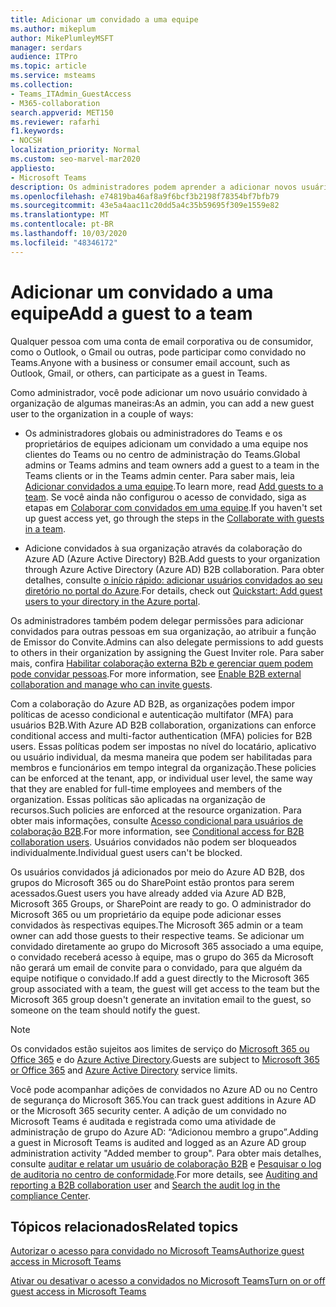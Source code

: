 ```yaml
---
title: Adicionar um convidado a uma equipe
ms.author: mikeplum
author: MikePlumleyMSFT
manager: serdars
audience: ITPro
ms.topic: article
ms.service: msteams
ms.collection:
- Teams_ITAdmin_GuestAccess
- M365-collaboration
search.appverid: MET150
ms.reviewer: rafarhi
f1.keywords:
- NOCSH
localization_priority: Normal
ms.custom: seo-marvel-mar2020
appliesto:
- Microsoft Teams
description: Os administradores podem aprender a adicionar novos usuários convidados a uma organização nos clientes para área de trabalho e Web do Microsoft Teams e no portal de colaboração B2B do Azure Active Directory.
ms.openlocfilehash: e74819ba46af8a9f6bcf3b2198f78354bf7bfb79
ms.sourcegitcommit: 43e5a4aac11c20dd5a4c35b59695f309e1559e82
ms.translationtype: MT
ms.contentlocale: pt-BR
ms.lasthandoff: 10/03/2020
ms.locfileid: "48346172"
---
```

# <a name="add-a-guest-to-a-team"></a><span data-ttu-id="28ca9-103">Adicionar um convidado a uma equipe</span><span class="sxs-lookup"><span data-stu-id="28ca9-103">Add a guest to a team</span></span>

<span data-ttu-id="28ca9-104">Qualquer pessoa com uma conta de email corporativa ou de consumidor, como o Outlook, o Gmail ou outras, pode participar como convidado no Teams.</span><span class="sxs-lookup"><span data-stu-id="28ca9-104">Anyone with a business or consumer email account, such as Outlook, Gmail, or others, can participate as a guest in Teams.</span></span>

<span data-ttu-id="28ca9-105">Como administrador, você pode adicionar um novo usuário convidado à organização de algumas maneiras:</span><span class="sxs-lookup"><span data-stu-id="28ca9-105">As an admin, you can add a new guest user to the organization in a couple of ways:</span></span>

- <span data-ttu-id="28ca9-106">Os administradores globais ou administradores do Teams e os proprietários de equipes adicionam um convidado a uma equipe nos clientes do Teams ou no centro de administração do Teams.</span><span class="sxs-lookup"><span data-stu-id="28ca9-106">Global admins or Teams admins and team owners add a guest to a team in the Teams clients or in the Teams admin center.</span></span> <span data-ttu-id="28ca9-107">Para saber mais, leia [Adicionar convidados a uma equipe](https://support.office.com/article/add-guests-to-a-team-fccb4fa6-f864-4508-bdde-256e7384a14f).</span><span class="sxs-lookup"><span data-stu-id="28ca9-107">To learn more, read [Add guests to a team](https://support.office.com/article/add-guests-to-a-team-fccb4fa6-f864-4508-bdde-256e7384a14f).</span></span> <span data-ttu-id="28ca9-108">Se você ainda não configurou o acesso de convidado, siga as etapas em [Colaborar com convidados em uma equipe](https://docs.microsoft.com/microsoft-365/solutions/collaborate-as-team).</span><span class="sxs-lookup"><span data-stu-id="28ca9-108">If you haven't set up guest access yet, go through the steps in the [Collaborate with guests in a team](https://docs.microsoft.com/microsoft-365/solutions/collaborate-as-team).</span></span>

- <span data-ttu-id="28ca9-109">Adicione convidados à sua organização através da colaboração do Azure AD (Azure Active Directory) B2B.</span><span class="sxs-lookup"><span data-stu-id="28ca9-109">Add guests to your organization through Azure Active Directory (Azure AD) B2B collaboration.</span></span> <span data-ttu-id="28ca9-110">Para obter detalhes, consulte [o início rápido: adicionar usuários convidados ao seu diretório no portal do Azure](https://docs.microsoft.com/azure/active-directory/external-identities/b2b-quickstart-add-guest-users-portal).</span><span class="sxs-lookup"><span data-stu-id="28ca9-110">For details, check out [Quickstart: Add guest users to your directory in the Azure portal](https://docs.microsoft.com/azure/active-directory/external-identities/b2b-quickstart-add-guest-users-portal).</span></span>

<span data-ttu-id="28ca9-111">Os administradores também podem delegar permissões para adicionar convidados para outras pessoas em sua organização, ao atribuir a função de Emissor do Convite.</span><span class="sxs-lookup"><span data-stu-id="28ca9-111">Admins can also delegate permissions to add guests to others in their organization by assigning the Guest Inviter role.</span></span> <span data-ttu-id="28ca9-112">Para saber mais, confira [Habilitar colaboração externa B2b e gerenciar quem podem pode convidar pessoas](https://docs.microsoft.com/azure/active-directory/external-identities/delegate-invitations).</span><span class="sxs-lookup"><span data-stu-id="28ca9-112">For more information, see [Enable B2B external collaboration and manage who can invite guests](https://docs.microsoft.com/azure/active-directory/external-identities/delegate-invitations).</span></span>

<span data-ttu-id="28ca9-113">Com a colaboração do Azure AD B2B, as organizações podem impor políticas de acesso condicional e autenticação multifator (MFA) para usuários B2B.</span><span class="sxs-lookup"><span data-stu-id="28ca9-113">With Azure AD B2B collaboration, organizations can enforce conditional access and multi-factor authentication (MFA) policies for B2B users.</span></span> <span data-ttu-id="28ca9-114">Essas políticas podem ser impostas no nível do locatário, aplicativo ou usuário individual, da mesma maneira que podem ser habilitadas para membros e funcionários em tempo integral da organização.</span><span class="sxs-lookup"><span data-stu-id="28ca9-114">These policies can be enforced at the tenant, app, or individual user level, the same way that they are enabled for full-time employees and members of the organization.</span></span> <span data-ttu-id="28ca9-115">Essas políticas são aplicadas na organização de recursos.</span><span class="sxs-lookup"><span data-stu-id="28ca9-115">Such policies are enforced at the resource organization.</span></span> <span data-ttu-id="28ca9-116">Para obter mais informações, consulte [Acesso condicional para usuários de colaboração B2B](https://go.microsoft.com/fwlink/?linkid=857454).</span><span class="sxs-lookup"><span data-stu-id="28ca9-116">For more information, see  [Conditional access for B2B collaboration users](https://go.microsoft.com/fwlink/?linkid=857454).</span></span> <span data-ttu-id="28ca9-117">Usuários convidados não podem ser bloqueados individualmente.</span><span class="sxs-lookup"><span data-stu-id="28ca9-117">Individual guest users can't be blocked.</span></span>

<span data-ttu-id="28ca9-118">Os usuários convidados já adicionados por meio do Azure AD B2B, dos grupos do Microsoft 365 ou do SharePoint estão prontos para serem acessados.</span><span class="sxs-lookup"><span data-stu-id="28ca9-118">Guest users you have already added via Azure AD B2B, Microsoft 365 Groups, or SharePoint are ready to go.</span></span> <span data-ttu-id="28ca9-119">O administrador do Microsoft 365 ou um proprietário da equipe pode adicionar esses convidados às respectivas equipes.</span><span class="sxs-lookup"><span data-stu-id="28ca9-119">The Microsoft 365 admin or a team owner can add those guests to their respective teams.</span></span> <span data-ttu-id="28ca9-120">Se adicionar um convidado diretamente ao grupo do Microsoft 365 associado a uma equipe, o convidado receberá acesso à equipe, mas o grupo do 365 da Microsoft não gerará um email de convite para o convidado, para que alguém da equipe notifique o convidado.</span><span class="sxs-lookup"><span data-stu-id="28ca9-120">If add a guest directly to the Microsoft 365 group associated with a team, the guest will get access to the team but the Microsoft 365 group doesn't generate an invitation email to the guest, so someone on the team should notify the guest.</span></span>

> [!NOTE]
> <span data-ttu-id="28ca9-121">Os convidados estão sujeitos aos limites de serviço do [Microsoft 365 ou Office 365](https://go.microsoft.com/fwlink/p/?linkid=282347) e do [Azure Active Directory](https://go.microsoft.com/fwlink/p/?linkid=853019).</span><span class="sxs-lookup"><span data-stu-id="28ca9-121">Guests are subject to  [Microsoft 365 or Office 365](https://go.microsoft.com/fwlink/p/?linkid=282347) and [Azure Active Directory](https://go.microsoft.com/fwlink/p/?linkid=853019) service limits.</span></span>

<span data-ttu-id="28ca9-122">Você pode acompanhar adições de convidados no Azure AD ou no Centro de segurança do Microsoft 365.</span><span class="sxs-lookup"><span data-stu-id="28ca9-122">You can track guest additions in Azure AD or the Microsoft 365 security center.</span></span> <span data-ttu-id="28ca9-123">A adição de um convidado no Microsoft Teams é auditada e registrada como uma atividade de administração de grupo do Azure AD: “Adicionou membro a grupo”.</span><span class="sxs-lookup"><span data-stu-id="28ca9-123">Adding a guest in Microsoft Teams is audited and logged as an Azure AD group administration activity "Added member to group".</span></span> <span data-ttu-id="28ca9-124">Para obter mais detalhes, consulte [auditar e relatar um usuário de colaboração B2B](https://docs.microsoft.com/azure/active-directory/external-identities/auditing-and-reporting) e [Pesquisar o log de auditoria no centro de conformidade](https://docs.microsoft.com/microsoft-365/compliance/search-the-audit-log-in-security-and-compliance).</span><span class="sxs-lookup"><span data-stu-id="28ca9-124">For more details, see [Auditing and reporting a B2B collaboration user](https://docs.microsoft.com/azure/active-directory/external-identities/auditing-and-reporting) and [Search the audit log in the compliance Center](https://docs.microsoft.com/microsoft-365/compliance/search-the-audit-log-in-security-and-compliance).</span></span>


## <a name="related-topics"></a><span data-ttu-id="28ca9-125">Tópicos relacionados</span><span class="sxs-lookup"><span data-stu-id="28ca9-125">Related topics</span></span>

[<span data-ttu-id="28ca9-126">Autorizar o acesso para convidado no Microsoft Teams</span><span class="sxs-lookup"><span data-stu-id="28ca9-126">Authorize guest access in Microsoft Teams</span></span>](teams-dependencies.md)

[<span data-ttu-id="28ca9-127">Ativar ou desativar o acesso a convidados no Microsoft Teams</span><span class="sxs-lookup"><span data-stu-id="28ca9-127">Turn on or off guest access in Microsoft Teams</span></span>](set-up-guests.md)
